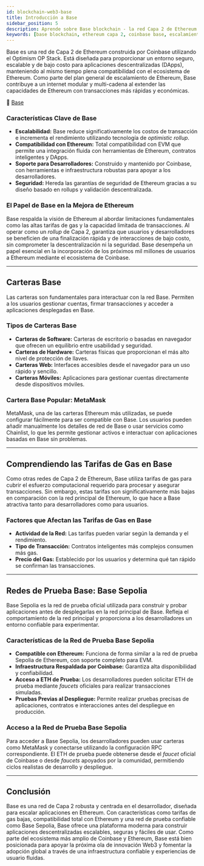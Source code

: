 ```yaml
---
id: blockchain-web3-base
title: Introducción a Base
sidebar_position: 5
description: Aprende sobre Base blockchain - la red Capa 2 de Ethereum de Coinbase con bajas tarifas, alto rendimiento y compatibilidad EVM completa para desarrollo DApp.
keywords: [base blockchain, ethereum capa 2, coinbase base, escalamiento capa 2, compatible EVM, desarrollo DApp, optimism stack, red base]
---
```



Base es una red de Capa 2 de Ethereum construida por Coinbase utilizando el Optimism OP Stack. Está diseñada para proporcionar un entorno seguro, escalable y de bajo costo para aplicaciones descentralizadas (DApps), manteniendo al mismo tiempo plena compatibilidad con el ecosistema de Ethereum. Como parte del plan general de escalamiento de Ethereum, Base contribuye a un internet modular y multi-cadena al extender las capacidades de Ethereum con transacciones más rápidas y económicas.

🔗 [Base](https://base.org)

### Características Clave de Base

* **Escalabilidad:** Base reduce significativamente los costos de transacción e incrementa el rendimiento utilizando tecnología de *optimistic rollup*.
* **Compatibilidad con Ethereum:** Total compatibilidad con EVM que permite una integración fluida con herramientas de Ethereum, contratos inteligentes y DApps.
* **Soporte para Desarrolladores:** Construido y mantenido por Coinbase, con herramientas e infraestructura robustas para apoyar a los desarrolladores.
* **Seguridad:** Hereda las garantías de seguridad de Ethereum gracias a su diseño basado en rollups y validación descentralizada.

### El Papel de Base en la Mejora de Ethereum

Base respalda la visión de Ethereum al abordar limitaciones fundamentales como las altas tarifas de gas y la capacidad limitada de transacciones. Al operar como un *rollup* de Capa 2, garantiza que usuarios y desarrolladores se beneficien de una finalización rápida y de interacciones de bajo costo, sin comprometer la descentralización ni la seguridad. Base desempeña un papel esencial en la incorporación de los próximos mil millones de usuarios a Ethereum mediante el ecosistema de Coinbase.

---

## Carteras Base

Las carteras son fundamentales para interactuar con la red Base. Permiten a los usuarios gestionar cuentas, firmar transacciones y acceder a aplicaciones desplegadas en Base.

### Tipos de Carteras Base

* **Carteras de Software:** Carteras de escritorio o basadas en navegador que ofrecen un equilibrio entre usabilidad y seguridad.
* **Carteras de Hardware:** Carteras físicas que proporcionan el más alto nivel de protección de llaves.
* **Carteras Web:** Interfaces accesibles desde el navegador para un uso rápido y sencillo.
* **Carteras Móviles:** Aplicaciones para gestionar cuentas directamente desde dispositivos móviles.

### Cartera Base Popular: MetaMask

MetaMask, una de las carteras Ethereum más utilizadas, se puede configurar fácilmente para ser compatible con Base. Los usuarios pueden añadir manualmente los detalles de red de Base o usar servicios como Chainlist, lo que les permite gestionar activos e interactuar con aplicaciones basadas en Base sin problemas.

---

## Comprendiendo las Tarifas de Gas en Base

Como otras redes de Capa 2 de Ethereum, Base utiliza tarifas de gas para cubrir el esfuerzo computacional requerido para procesar y asegurar transacciones. Sin embargo, estas tarifas son significativamente más bajas en comparación con la red principal de Ethereum, lo que hace a Base atractiva tanto para desarrolladores como para usuarios.

### Factores que Afectan las Tarifas de Gas en Base

* **Actividad de la Red:** Las tarifas pueden variar según la demanda y el rendimiento.
* **Tipo de Transacción:** Contratos inteligentes más complejos consumen más gas.
* **Precio del Gas:** Establecido por los usuarios y determina qué tan rápido se confirman las transacciones.

---

## Redes de Prueba Base: Base Sepolia

Base Sepolia es la red de prueba oficial utilizada para construir y probar aplicaciones antes de desplegarlas en la red principal de Base. Refleja el comportamiento de la red principal y proporciona a los desarrolladores un entorno confiable para experimentar.

### Características de la Red de Prueba Base Sepolia

* **Compatible con Ethereum:** Funciona de forma similar a la red de prueba Sepolia de Ethereum, con soporte completo para EVM.
* **Infraestructura Respaldada por Coinbase:** Garantiza alta disponibilidad y confiabilidad.
* **Acceso a ETH de Prueba:** Los desarrolladores pueden solicitar ETH de prueba mediante *faucets* oficiales para realizar transacciones simuladas.
* **Pruebas Previas al Despliegue:** Permite realizar pruebas precisas de aplicaciones, contratos e interacciones antes del despliegue en producción.

### Acceso a la Red de Prueba Base Sepolia

Para acceder a Base Sepolia, los desarrolladores pueden usar carteras como MetaMask y conectarse utilizando la configuración RPC correspondiente. El ETH de prueba puede obtenerse desde el *faucet* oficial de Coinbase o desde *faucets* apoyados por la comunidad, permitiendo ciclos realistas de desarrollo y despliegue.

---

## Conclusión

Base es una red de Capa 2 robusta y centrada en el desarrollador, diseñada para escalar aplicaciones en Ethereum. Con características como tarifas de gas bajas, compatibilidad total con Ethereum y una red de prueba confiable como Base Sepolia, Base ofrece una plataforma moderna para construir aplicaciones descentralizadas escalables, seguras y fáciles de usar. Como parte del ecosistema más amplio de Coinbase y Ethereum, Base está bien posicionada para apoyar la próxima ola de innovación Web3 y fomentar la adopción global a través de una infraestructura confiable y experiencias de usuario fluidas.

